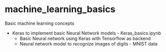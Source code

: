 # machine_learning_basics
Basic machine learning concepts

* Keras to implement basic Neural Network models - Keras_basics.ipynb
  * Basic Neural network using Keras with Tensorflow as backend
  * Neural network model to recognize images of digits - MNIST data
